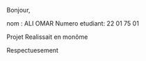 
Bonjour,

nom : ALI OMAR 
Numero etudiant: 22 01 75 01

Projet Realissait en monôme

Respectuesement 